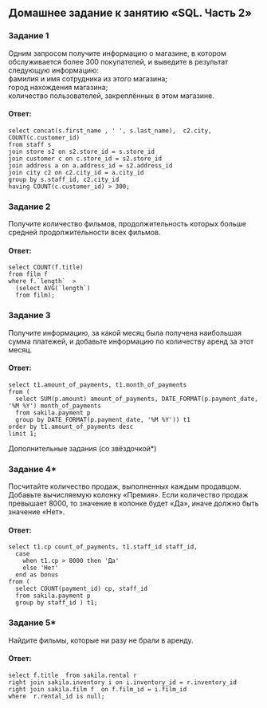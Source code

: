 ## Домашнее задание к занятию «SQL. Часть 2»  

### Задание 1  
Одним запросом получите информацию о магазине, в котором обслуживается более 300 покупателей, и выведите в результат следующую информацию:  
фамилия и имя сотрудника из этого магазина;  
город нахождения магазина;  
количество пользователей, закреплённых в этом магазине.  

#### Ответ:  

```
select concat(s.first_name , ' ', s.last_name),  c2.city, COUNT(c.customer_id) 
from staff s
join store s2 on s2.store_id = s.store_id 
join customer c on c.store_id = s2.store_id
join address a on a.address_id = s2.address_id 
join city c2 on c2.city_id = a.city_id 
group by s.staff_id, c2.city_id 
having COUNT(c.customer_id) > 300;
```

### Задание 2  
Получите количество фильмов, продолжительность которых больше средней продолжительности всех фильмов.  

#### Ответ:   

```
select COUNT(f.title)
from film f  
where f.`length`  >
  (select AVG(`length`) 
  from film);   
```

### Задание 3  
Получите информацию, за какой месяц была получена наибольшая сумма платежей, и добавьте информацию по количеству аренд за этот месяц.  

#### Ответ: 

```
select t1.amount_of_payments, t1.month_of_payments
from (
  select SUM(p.amount) amount_of_payments, DATE_FORMAT(p.payment_date, '%M %Y') month_of_payments 
  from sakila.payment p 
  group by DATE_FORMAT(p.payment_date, '%M %Y')) t1
order by t1.amount_of_payments desc  
limit 1;
```

Дополнительные задания (со звёздочкой*)  

### Задание 4*  
Посчитайте количество продаж, выполненных каждым продавцом. Добавьте вычисляемую колонку «Премия». Если количество продаж превышает 8000, то значение в колонке будет «Да», иначе должно быть значение «Нет».  

#### Ответ: 

```
select t1.cp count_of_payments, t1.staff_id staff_id,
  case 
  	when t1.cp > 8000 then 'Да'
  	else 'Нет'
  end as bonus
from (
  select COUNT(payment_id) cp, staff_id  
  from sakila.payment p 
  group by staff_id ) t1;
```

### Задание 5*  
Найдите фильмы, которые ни разу не брали в аренду.  

#### Ответ: 

```
select f.title  from sakila.rental r
right join sakila.inventory i on i.inventory_id = r.inventory_id  
right join sakila.film f  on f.film_id = i.film_id 
where  r.rental_id is null;
```
